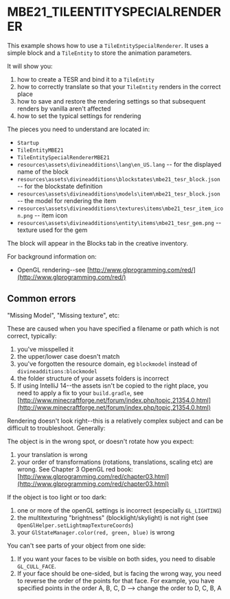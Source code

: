 # MBE21_TILEENTITYSPECIALRENDERER

This example shows how to use a `TileEntitySpecialRenderer`. It uses a simple block and a `TileEntity` to store the animation parameters.

It will show you:

1. how to create a TESR and bind it to a `TileEntity`
1. how to correctly translate so that your `TileEntity` renders in the correct place
1. how to save and restore the rendering settings so that subsequent renders by vanilla aren't affected
1. how to set the typical settings for rendering

The pieces you need to understand are located in:

* `Startup`
* `TileEntityMBE21`
* `TileEntitySpecialRendererMBE21`
* `resources\assets\divineadditions\lang\en_US.lang` -- for the displayed name of the block
* `resources\assets\divineadditions\blockstates\mbe21_tesr_block.json` -- for the blockstate definition
* `resources\assets\divineadditions\models\item\mbe21_tesr_block.json` -- the model for rendering the item
* `resources\assets\divineadditions\textures\items\mbe21_tesr_item_icon.png` -- item icon
* `resources\assets\divineadditions\entity\items\mbe21_tesr_gem.png` -- texture used for the gem

The block will appear in the Blocks tab in the creative inventory.

For background information on:

* OpenGL rendering--see [http://www.glprogramming.com/red/](http://www.glprogramming.com/red/)

## Common errors

"Missing Model", "Missing texture", etc:

These are caused when you have specified a filename or path which is not correct, typically:

1. you've misspelled it
1. the upper/lower case doesn't match
1. you've forgotten the resource domain, eg `blockmodel` instead of `divineadditions:blockmodel`
1. the folder structure of your assets folders is incorrect
1. If using IntelliJ 14--the assets isn't be copied to the right place, you need to apply a fix to your `build.gradle`, see [http://www.minecraftforge.net/forum/index.php/topic,21354.0.html](http://www.minecraftforge.net/forum/index.php/topic,21354.0.html)

Rendering doesn't look right--this is a relatively complex subject and can be difficult to troubleshoot. Generally:

The object is in the wrong spot, or doesn't rotate how you expect:

1. your translation is wrong
1. your order of transformations (rotations, translations, scaling etc) are wrong. See Chapter 3 OpenGL red book: [http://www.glprogramming.com/red/chapter03.html](http://www.glprogramming.com/red/chapter03.html)

If the object is too light or too dark:

1. one or more of the openGL settings is incorrect (especially `GL_LIGHTING`)
1. the multitexturing "brightness" (blocklight/skylight) is not right (see `OpenGlHelper.setLightmapTextureCoords`)
1. your `GlStateManager.color(red, green, blue)` is wrong

You can't see parts of your object from one side:

1. If you want your faces to be visible on both sides, you need to disable `GL_CULL_FACE`.
1. If your face should be one-sided, but is facing the wrong way, you need to reverse the order of the points for that face. For example, you have specified points in the order A, B, C, D --> change the order to D, C, B, A

